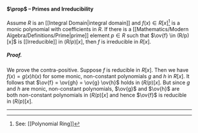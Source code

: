 #### $\prop$ – Primes and Irreducibility
Assume $R$ is an [[Integral Domain|integral domain]] and $f(x) \in R[x]$[^1] is a monic polynomial with coefficients in $R$. If there is a [[Mathematics/Modern Algebra/Definitions/Prime|prime]] element $p \in R$ such that $\ov{f} \in (R/p)[x]$ is [[Irreducible]] in $(R/p)[x]$, then $f$ is irreducible in $R[x]$.

##### *Proof.*
We prove the contra-positive. Suppose $f$ is reducible in $R[x]$. Then we have $f(x) = g(x) h(x)$ for some monic, non-constant polynomials $g$ and $h$ in $R[x]$. It follows that $\ov{f} = \ov{gh} = \ov{g} \ov{h}$ holds in $(R/p)[x]$. But since $g$ and $h$ are monic, non-constant polynomials, $\ov{g}$ and $\ov{h}$ are both non-constant polynomials in $(R/p)[x]$ and hence $\ov{f}$ is reducible in $(R/p)[x]$.
***

[^1]: See: [[Polynomial Ring]]